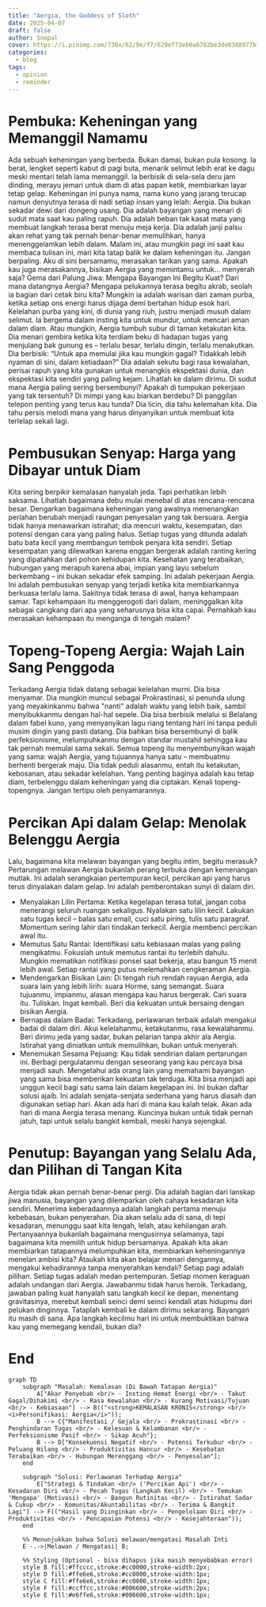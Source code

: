 ```yaml
---
title: "Aergia, the Goddess of Sloth"
date: 2025-04-07
draft: false
author: 5nopal
cover: https://i.pinimg.com/736x/62/9e/f7/629ef73eb0a6782be3de0388977b77db.jpg
categories:
  - blog
tags:
  - opinion
  - reminder
---
```


# Pembuka: Keheningan yang Memanggil Namamu
Ada sebuah keheningan yang berbeda. Bukan damai, bukan pula kosong. Ia berat, lengket seperti kabut di pagi buta, menarik selimut lebih erat ke dagu meski mentari telah lama memanggil. Ia berbisik di sela-sela deru jam dinding, merayu jemari untuk diam di atas papan ketik, membiarkan layar tetap gelap. Keheningan ini punya nama, nama kuno yang jarang terucap namun denyutnya terasa di nadi setiap insan yang lelah: Aergia.
Dia bukan sekadar dewi dari dongeng usang. Dia adalah bayangan yang menari di sudut mata saat kau paling rapuh. Dia adalah beban tak kasat mata yang membuat langkah terasa berat menuju meja kerja. Dia adalah janji palsu akan rehat yang tak pernah benar-benar memulihkan, hanya menenggelamkan lebih dalam. Malam ini, atau mungkin pagi ini saat kau membaca tulisan ini, mari kita tatap balik ke dalam keheningan itu. Jangan berpaling. Aku di sini bersamamu, merasakan tarikan yang sama. Apakah kau juga merasakannya, bisikan Aergia yang memintamu untuk… menyerah saja?
Gema dari Palung Jiwa: Mengapa Bayangan Ini Begitu Kuat?
Dari mana datangnya Aergia? Mengapa pelukannya terasa begitu akrab, seolah ia bagian dari cetak biru kita? Mungkin ia adalah warisan dari zaman purba, ketika setiap ons energi harus dijaga demi bertahan hidup esok hari. Kelelahan purba yang kini, di dunia yang riuh, justru menjadi musuh dalam selimut. Ia bergema dalam insting kita untuk mundur, untuk mencari aman dalam diam.
Atau mungkin, Aergia tumbuh subur di taman ketakutan kita. Dia menari gembira ketika kita terdiam beku di hadapan tugas yang menjulang bak gunung es – terlalu besar, terlalu dingin, terlalu menakutkan. Dia berbisik: “Untuk apa memulai jika kau mungkin gagal? Tidakkah lebih nyaman di sini, dalam ketiadaan?” Dia adalah sekutu bagi rasa kewalahan, perisai rapuh yang kita gunakan untuk menangkis ekspektasi dunia, dan ekspektasi kita sendiri yang paling kejam.
Lihatlah ke dalam dirimu. Di sudut mana Aergia paling sering bersembunyi? Apakah di tumpukan pekerjaan yang tak tersentuh? Di mimpi yang kau biarkan berdebu? Di panggilan telepon penting yang terus kau tunda? Dia licin, dia tahu kelemahan kita. Dia tahu persis melodi mana yang harus dinyanyikan untuk membuat kita terlelap sekali lagi.
# Pembusukan Senyap: Harga yang Dibayar untuk Diam
Kita sering berpikir kemalasan hanyalah jeda. Tapi perhatikan lebih saksama. Lihatlah bagaimana debu mulai menebal di atas rencana-rencana besar. Dengarkan bagaimana keheningan yang awalnya menenangkan perlahan berubah menjadi raungan penyesalan yang tak bersuara. Aergia tidak hanya menawarkan istirahat; dia mencuri waktu, kesempatan, dan potensi dengan cara yang paling halus.
Setiap tugas yang ditunda adalah batu bata kecil yang membangun tembok penjara kita sendiri. Setiap kesempatan yang dilewatkan karena enggan bergerak adalah ranting kering yang dipatahkan dari pohon kehidupan kita. Kesehatan yang terabaikan, hubungan yang merapuh karena abai, impian yang layu sebelum berkembang – ini bukan sekadar efek samping. Ini adalah pekerjaan Aergia. Ini adalah pembusukan senyap yang terjadi ketika kita membiarkannya berkuasa terlalu lama. Sakitnya tidak terasa di awal, hanya kehampaan samar. Tapi kehampaan itu menggerogoti dari dalam, meninggalkan kita sebagai cangkang dari apa yang seharusnya bisa kita capai. Pernahkah kau merasakan kehampaan itu menganga di tengah malam?
# Topeng-Topeng Aergia: Wajah Lain Sang Penggoda
Terkadang Aergia tidak datang sebagai kelelahan murni. Dia bisa menyamar. Dia mungkin muncul sebagai Prokrastinasi, si penunda ulung yang meyakinkanmu bahwa "nanti" adalah waktu yang lebih baik, sambil menyibukkanmu dengan hal-hal sepele. Dia bisa berbisik melalui si Belalang dalam fabel kuno, yang menyanyikan lagu riang tentang hari ini tanpa peduli musim dingin yang pasti datang. Dia bahkan bisa bersembunyi di balik perfeksionisme, melumpuhkanmu dengan standar mustahil sehingga kau tak pernah memulai sama sekali.
Semua topeng itu menyembunyikan wajah yang sama: wajah Aergia, yang tujuannya hanya satu – membuatmu berhenti bergerak maju. Dia tidak peduli alasanmu, entah itu ketakutan, kebosanan, atau sekadar kelelahan. Yang penting baginya adalah kau tetap diam, terbelenggu dalam keheningan yang dia ciptakan. Kenali topeng-topengnya. Jangan tertipu oleh penyamarannya.
# Percikan Api dalam Gelap: Menolak Belenggu Aergia
Lalu, bagaimana kita melawan bayangan yang begitu intim, begitu merasuk? Pertarungan melawan Aergia bukanlah perang terbuka dengan kemenangan mutlak. Ini adalah serangkaian pertempuran kecil, percikan api yang harus terus dinyalakan dalam gelap. Ini adalah pemberontakan sunyi di dalam diri.
 * Menyalakan Lilin Pertama: Ketika kegelapan terasa total, jangan coba menerangi seluruh ruangan sekaligus. Nyalakan satu lilin kecil. Lakukan satu tugas kecil – balas satu email, cuci satu piring, tulis satu paragraf. Momentum sering lahir dari tindakan terkecil. Aergia membenci percikan awal itu.
 * Memutus Satu Rantai: Identifikasi satu kebiasaan malas yang paling mengikatmu. Fokuslah untuk memutus rantai itu terlebih dahulu. Mungkin mematikan notifikasi ponsel saat bekerja, atau bangun 15 menit lebih awal. Setiap rantai yang putus melemahkan cengkeraman Aergia.
 * Mendengarkan Bisikan Lain: Di tengah riuh rendah rayuan Aergia, ada suara lain yang lebih lirih: suara Horme, sang semangat. Suara tujuanmu, impianmu, alasan mengapa kau harus bergerak. Cari suara itu. Tuliskan. Ingat kembali. Beri dia kekuatan untuk bersaing dengan bisikan Aergia.
 * Bernapas dalam Badai: Terkadang, perlawanan terbaik adalah mengakui badai di dalam diri. Akui kelelahanmu, ketakutanmu, rasa kewalahanmu. Beri dirimu jeda yang sadar, bukan pelarian tanpa akhir ala Aergia. Istirahat yang diniatkan untuk memulihkan, bukan untuk menyerah.
 * Menemukan Sesama Pejuang: Kau tidak sendirian dalam pertarungan ini. Berbagi pergulatanmu dengan seseorang yang kau percaya bisa menjadi sauh. Mengetahui ada orang lain yang memahami bayangan yang sama bisa memberikan kekuatan tak terduga. Kita bisa menjadi api unggun kecil bagi satu sama lain dalam kegelapan ini.
Ini bukan daftar solusi ajaib. Ini adalah senjata-senjata sederhana yang harus diasah dan digunakan setiap hari. Akan ada hari di mana kau kalah telak. Akan ada hari di mana Aergia terasa menang. Kuncinya bukan untuk tidak pernah jatuh, tapi untuk selalu bangkit kembali, meski hanya sejengkal.
# Penutup: Bayangan yang Selalu Ada, dan Pilihan di Tangan Kita
Aergia tidak akan pernah benar-benar pergi. Dia adalah bagian dari lanskap jiwa manusia, bayangan yang dilemparkan oleh cahaya kesadaran kita sendiri. Menerima keberadaannya adalah langkah pertama menuju kebebasan, bukan penyerahan. Dia akan selalu ada di sana, di tepi kesadaran, menunggu saat kita lengah, lelah, atau kehilangan arah.
Pertanyaannya bukanlah bagaimana mengusirnya selamanya, tapi bagaimana kita memilih untuk hidup bersamanya. Apakah kita akan membiarkan tatapannya melumpuhkan kita, membiarkan keheningannya menelan ambisi kita? Ataukah kita akan belajar menari dengannya, mengakui kehadirannya tanpa menyerahkan kendali?
Setiap pagi adalah pilihan. Setiap tugas adalah medan pertempuran. Setiap momen keraguan adalah undangan dari Aergia. Jawabanmu tidak harus heroik. Terkadang, jawaban paling kuat hanyalah satu langkah kecil ke depan, menentang gravitasinya, merebut kembali seinci demi seinci kendali atas hidupmu dari pelukan dinginnya.
Tataplah kembali ke dalam dirimu sekarang. Bayangan itu masih di sana. Apa langkah kecilmu hari ini untuk membuktikan bahwa kau yang memegang kendali, bukan dia?
# End

```mermaid
graph TD
    subgraph "Masalah: Kemalasan (Di Bawah Tatapan Aergia)"
        A["Akar Penyebab <br/> - Insting Hemat Energi <br/> - Takut Gagal/Dihakimi <br/> - Rasa Kewalahan <br/> - Kurang Motivasi/Tujuan <br/> - Kebiasaan"] --> B(("<strong>KEMALASAN KRONIS</strong> <br/> <i>Personifikasi: Aergia</i>"));
        B --> C{"Manifestasi / Gejala <br/> - Prokrastinasi <br/> - Penghindaran Tugas <br/> - Kelesuan & Kelambanan <br/> - Perfeksionisme Pasif <br/> - Sikap Acuh"};
        B --> D["Konsekuensi Negatif <br/> - Potensi Terkubur <br/> - Peluang Hilang <br/> - Produktivitas Hancur <br/> - Kesehatan Terabaikan <br/> - Hubungan Merenggang <br/> - Penyesalan"];
    end

    subgraph "Solusi: Perlawanan Terhadap Aergia"
        E["Strategi & Tindakan <br/> ('Percikan Api') <br/> - Kesadaran Diri <br/> - Pecah Tugas (Langkah Kecil) <br/> - Temukan 'Mengapa' (Motivasi) <br/> - Bangun Rutinitas <br/> - Istirahat Sadar & Cukup <br/> - Komunitas/Akuntabilitas <br/> - Terima & Bangkit Lagi"] --> F(("Hasil yang Diinginkan <br/> - Pengelolaan Diri <br/> - Produktivitas <br/> - Pencapaian Potensi <br/> - Kesejahteraan"));
    end

    %% Menunjukkan bahwa Solusi melawan/mengatasi Masalah Inti
    E -.->|Melawan / Mengatasi| B;

    %% Styling (Optional - bisa dihapus jika masih menyebabkan error)
    style B fill:#ffcccc,stroke:#cc0000,stroke-width:2px;
    style D fill:#ffe6e6,stroke:#cc0000,stroke-width:1px;
    style C fill:#ffe6e6,stroke:#cc0000,stroke-width:1px;
    style F fill:#ccffcc,stroke:#006600,stroke-width:2px;
    style E fill:#e6ffe6,stroke:#006600,stroke-width:1px;
```
